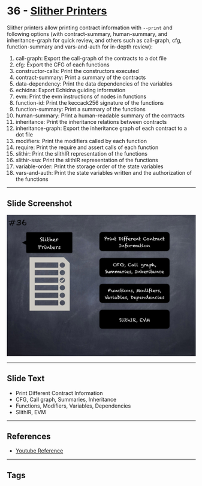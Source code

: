 
# 36 - [Slither Printers](./Slither%20Printers.md)

Slither printers allow printing contract information with `--print` and following options (with contract-summary, human-summary, and inheritance-graph for quick review, and others such as call-graph, cfg, function-summary and vars-and-auth for in-depth review):

1. call-graph: Export the call-graph of the contracts to a dot file
2. cfg: Export the CFG of each functions
3. constructor-calls: Print the constructors executed
4. contract-summary: Print a summary of the contracts
5. data-dependency: Print the data dependencies of the variables
6. echidna: Export Echidna guiding information
7. evm: Print the evm instructions of nodes in functions
8. function-id: Print the keccack256 signature of the functions
9. function-summary: Print a summary of the functions
10. human-summary: Print a human-readable summary of the contracts
11. inheritance: Print the inheritance relations between contracts
12. inheritance-graph: Export the inheritance graph of each contract to a dot file
13. modifiers: Print the modifiers called by each function
14. require: Print the require and assert calls of each function
15. slithir: Print the slithIR representation of the functions
16. slithir-ssa: Print the slithIR representation of the functions          
17. variable-order: Print the storage order of the state variables
18. vars-and-auth: Print the state variables written and the authorization of the functions
___
## Slide Screenshot
![036.png](../../images/6.%20Audit%20Techniques%20and%20Tools%20101/036.png)
___
## Slide Text
- Print Different Contract Information
- CFG, Call graph, Summaries, Inheritance
- Functions, Modifiers, Variables, Dependencies
- SlithIR, EVM
___
## References
- [Youtube Reference](https://youtu.be/QstpNY1IuqM?t=1108)
___
## Tags
